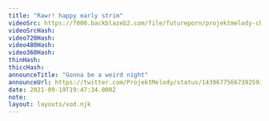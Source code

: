 ```yaml
---
title: "Rawr! happy early strim"
videoSrc: https://f000.backblazeb2.com/file/futureporn/projektmelody-chaturbate-2021-09-19.mp4
videoSrcHash: 
video720Hash: 
video480Hash: 
video360Hash: 
thinHash: 
thiccHash: 
announceTitle: "Gonna be a weird night"
announceUrl: https://twitter.com/ProjektMelody/status/1439677566739259395
date: 2021-09-19T19:47:34.000Z
note: 
layout: layouts/vod.njk
---
```

